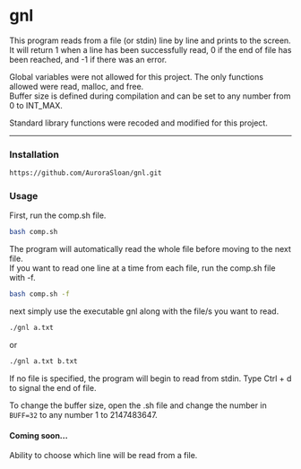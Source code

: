 # gnl
This program reads from a file (or stdin) line by line and prints to the screen. <br>It will return 1 when a line has been successfully read, 0 if the end of file has been reached, and -1 if there was an error.

Global variables were not allowed for this project. The only functions allowed were read, malloc, and free. <br>Buffer size is defined during compilation and can be set to any number from 0 to INT_MAX.

Standard library functions were recoded and modified for this project.

----
### Installation
```bash
https://github.com/AuroraSloan/gnl.git
```

### Usage
First, run the comp.sh file.
```bash
bash comp.sh
```
The program will automatically read the whole file before moving to the next file.<br>If you want to read one line at a time from each file, run the comp.sh file with -f.
```bash
bash comp.sh -f
```
next simply use the executable gnl along with the file/s you want to read.
```bash
./gnl a.txt
```
or
```bash
./gnl a.txt b.txt
```
If no file is specified, the program will begin to read from stdin. Type Ctrl + d to signal the end of file.

To change the buffer size, open the .sh file and change the number in ```BUFF=32``` to any number 1 to 2147483647.

#### Coming soon...
Ability to choose which line will be read from a file.
